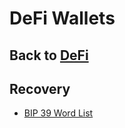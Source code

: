 # DeFi Wallets

## Back to [DeFi](defi)

## Recovery
- [BIP 39 Word List](https://cryptotag.io/bip39-list/?srsltid=AfmBOop_e4bADMzZ3rcmFrJmY4vT1JrEILdYrJZUAFpIURIzx9QL08uB)

